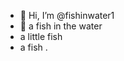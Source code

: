 - 👋 Hi, I’m @fishinwater1 
- 👋 a fish in the water 
- a little fish 
- a fish .
<!---
fishinwater1/fishinwater1 is a ✨ special ✨ repository because its `README.md` (this file) appears on your GitHub profile.
You can click the Preview link to take a look at your changes.
--->

